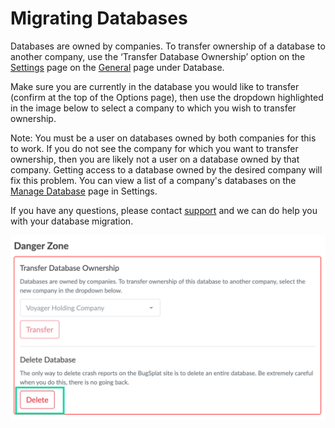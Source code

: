 # Migrating Databases

Databases are owned by companies. To transfer ownership of a database to another company, use the ‘Transfer Database Ownership’ option on the [Settings](https://app.bugsplat.com/v2/settings/database) page on the [General](https://app.bugsplat.com/v2/settings/database) page under Database.

Make sure you are currently in the database you would like to transfer (confirm at the top of the Options page), then use the dropdown highlighted in the image below to select a company to which you wish to transfer ownership.

Note: You must be a user on databases owned by both companies for this to work. If you do not see the company for which you want to transfer ownership, then you are likely not a user on a database owned by that company. Getting access to a database owned by the desired company will fix this problem. You can view a list of a company's databases on the [Manage Database](https://app.bugsplat.com/v2/settings/company/databases) page in Settings.

If you have any questions, please contact [support](mailto:support@bugsplat.com) and we can do help you with your database migration.

![](<../../.gitbook/assets/settings-delete-database (1).png>)
